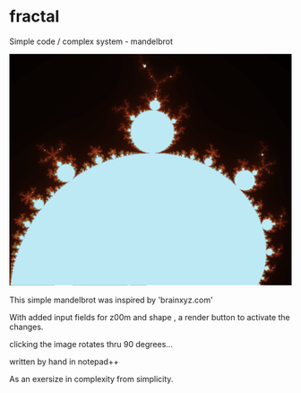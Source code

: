 # fractal
Simple code / complex system - mandelbrot


![Fractal Image](fractal.png)

This simple mandelbrot was inspired by 'brainxyz.com'

With added input fields for z00m and shape , a render button to activate the changes.

clicking the image rotates thru 90 degrees...

written by hand in notepad++

As an exersize in complexity from simplicity.
